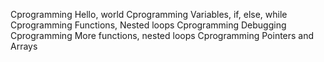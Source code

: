 Cprogramming Hello, world
Cprogramming Variables, if, else, while
Cprogramming Functions, Nested loops
Cprogramming Debugging
Cprogramming More functions, nested loops
Cprogramming Pointers and Arrays
